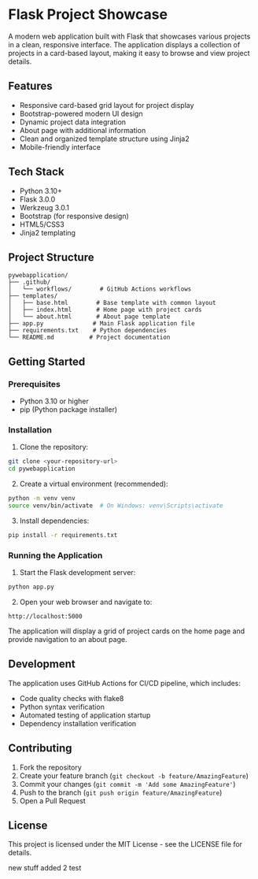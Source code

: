 # Flask Project Showcase

A modern web application built with Flask that showcases various projects in a clean, responsive interface. The application displays a collection of projects in a card-based layout, making it easy to browse and view project details.

## Features

- Responsive card-based grid layout for project display
- Bootstrap-powered modern UI design
- Dynamic project data integration
- About page with additional information
- Clean and organized template structure using Jinja2
- Mobile-friendly interface

## Tech Stack

- Python 3.10+
- Flask 3.0.0
- Werkzeug 3.0.1
- Bootstrap (for responsive design)
- HTML5/CSS3
- Jinja2 templating

## Project Structure

```
pywebapplication/
├── .github/
│   └── workflows/        # GitHub Actions workflows
├── templates/
│   ├── base.html        # Base template with common layout
│   ├── index.html       # Home page with project cards
│   └── about.html       # About page template
├── app.py              # Main Flask application file
├── requirements.txt    # Python dependencies
└── README.md          # Project documentation
```

## Getting Started

### Prerequisites

- Python 3.10 or higher
- pip (Python package installer)

### Installation

1. Clone the repository:
```bash
git clone <your-repository-url>
cd pywebapplication
```

2. Create a virtual environment (recommended):
```bash
python -m venv venv
source venv/bin/activate  # On Windows: venv\Scripts\activate
```

3. Install dependencies:
```bash
pip install -r requirements.txt
```

### Running the Application

1. Start the Flask development server:
```bash
python app.py
```

2. Open your web browser and navigate to:
```
http://localhost:5000
```

The application will display a grid of project cards on the home page and provide navigation to an about page.

## Development

The application uses GitHub Actions for CI/CD pipeline, which includes:
- Code quality checks with flake8
- Python syntax verification
- Automated testing of application startup
- Dependency installation verification

## Contributing

1. Fork the repository
2. Create your feature branch (`git checkout -b feature/AmazingFeature`)
3. Commit your changes (`git commit -m 'Add some AmazingFeature'`)
4. Push to the branch (`git push origin feature/AmazingFeature`)
5. Open a Pull Request

## License

This project is licensed under the MIT License - see the LICENSE file for details.

new stuff added
2 test

